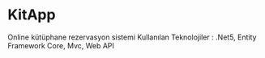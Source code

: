 # KitApp
Online kütüphane rezervasyon sistemi
Kullanılan Teknolojiler : .Net5, Entity Framework Core, Mvc, Web API
